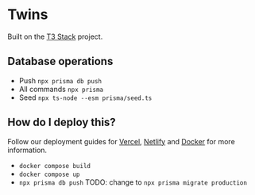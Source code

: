 # Twins

Built on the [T3 Stack](https://create.t3.gg/) project.

## Database operations
- Push `npx prisma db push`
- All commands `npx prisma`
- Seed `npx ts-node --esm prisma/seed.ts`

## How do I deploy this?

Follow our deployment guides for [Vercel](https://create.t3.gg/en/deployment/vercel), [Netlify](https://create.t3.gg/en/deployment/netlify) and [Docker](https://create.t3.gg/en/deployment/docker) for more information.

- `docker compose build`
- `docker compose up`
- `npx prisma db push` TODO: change to `npx prisma migrate production`
